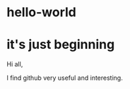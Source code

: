 # hello-world
it's just beginning 
=============

Hi all,

I find github very useful and interesting.
